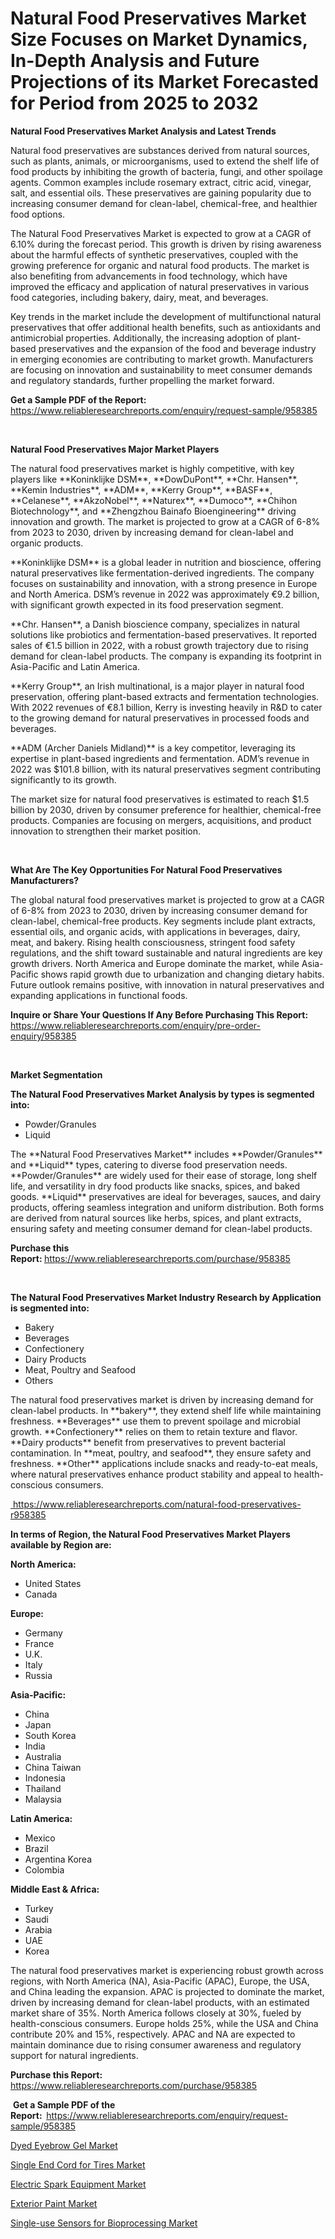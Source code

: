 <p><h1>Natural Food Preservatives Market Size Focuses on Market Dynamics, In-Depth Analysis and Future Projections of its Market Forecasted for Period from 2025 to 2032</h1></p><p><strong>Natural Food Preservatives Market Analysis and Latest Trends</strong></p>
<p><p>Natural food preservatives are substances derived from natural sources, such as plants, animals, or microorganisms, used to extend the shelf life of food products by inhibiting the growth of bacteria, fungi, and other spoilage agents. Common examples include rosemary extract, citric acid, vinegar, salt, and essential oils. These preservatives are gaining popularity due to increasing consumer demand for clean-label, chemical-free, and healthier food options.</p><p>The Natural Food Preservatives Market is expected to grow at a CAGR of 6.10% during the forecast period. This growth is driven by rising awareness about the harmful effects of synthetic preservatives, coupled with the growing preference for organic and natural food products. The market is also benefiting from advancements in food technology, which have improved the efficacy and application of natural preservatives in various food categories, including bakery, dairy, meat, and beverages.</p><p>Key trends in the market include the development of multifunctional natural preservatives that offer additional health benefits, such as antioxidants and antimicrobial properties. Additionally, the increasing adoption of plant-based preservatives and the expansion of the food and beverage industry in emerging economies are contributing to market growth. Manufacturers are focusing on innovation and sustainability to meet consumer demands and regulatory standards, further propelling the market forward.</p></p>
<p><strong>Get a Sample PDF of the Report:&nbsp;</strong> <a href="https://www.reliableresearchreports.com/enquiry/request-sample/958385?utm_campaign=2175&utm_medium=2&utm_source=Github&utm_content=ia&utm_term=24012025&utm_id=natural-food-preservatives">https://www.reliableresearchreports.com/enquiry/request-sample/958385</a></p>
<p>&nbsp;</p>
<p><strong>Natural Food Preservatives Major Market Players</strong></p>
<p><p>The natural food preservatives market is highly competitive, with key players like **Koninklijke DSM**, **DowDuPont**, **Chr. Hansen**, **Kemin Industries**, **ADM**, **Kerry Group**, **BASF**, **Celanese**, **AkzoNobel**, **Naturex**, **Dumoco**, **Chihon Biotechnology**, and **Zhengzhou Bainafo Bioengineering** driving innovation and growth. The market is projected to grow at a CAGR of 6-8% from 2023 to 2030, driven by increasing demand for clean-label and organic products.</p><p>**Koninklijke DSM** is a global leader in nutrition and bioscience, offering natural preservatives like fermentation-derived ingredients. The company focuses on sustainability and innovation, with a strong presence in Europe and North America. DSM’s revenue in 2022 was approximately €9.2 billion, with significant growth expected in its food preservation segment.</p><p>**Chr. Hansen**, a Danish bioscience company, specializes in natural solutions like probiotics and fermentation-based preservatives. It reported sales of €1.5 billion in 2022, with a robust growth trajectory due to rising demand for clean-label products. The company is expanding its footprint in Asia-Pacific and Latin America.</p><p>**Kerry Group**, an Irish multinational, is a major player in natural food preservation, offering plant-based extracts and fermentation technologies. With 2022 revenues of €8.1 billion, Kerry is investing heavily in R&D to cater to the growing demand for natural preservatives in processed foods and beverages.</p><p>**ADM (Archer Daniels Midland)** is a key competitor, leveraging its expertise in plant-based ingredients and fermentation. ADM’s revenue in 2022 was $101.8 billion, with its natural preservatives segment contributing significantly to its growth.</p><p>The market size for natural food preservatives is estimated to reach $1.5 billion by 2030, driven by consumer preference for healthier, chemical-free products. Companies are focusing on mergers, acquisitions, and product innovation to strengthen their market position.</p></p>
<p>&nbsp;</p>
<p><strong>What Are The Key Opportunities For Natural Food Preservatives Manufacturers?</strong></p>
<p><p>The global natural food preservatives market is projected to grow at a CAGR of 6-8% from 2023 to 2030, driven by increasing consumer demand for clean-label, chemical-free products. Key segments include plant extracts, essential oils, and organic acids, with applications in beverages, dairy, meat, and bakery. Rising health consciousness, stringent food safety regulations, and the shift toward sustainable and natural ingredients are key growth drivers. North America and Europe dominate the market, while Asia-Pacific shows rapid growth due to urbanization and changing dietary habits. Future outlook remains positive, with innovation in natural preservatives and expanding applications in functional foods.</p></p>
<p><strong>Inquire or Share Your Questions If Any Before Purchasing This Report:</strong> <a href="https://www.reliableresearchreports.com/enquiry/pre-order-enquiry/958385?utm_campaign=2175&utm_medium=2&utm_source=Github&utm_content=ia&utm_term=24012025&utm_id=natural-food-preservatives">https://www.reliableresearchreports.com/enquiry/pre-order-enquiry/958385</a></p>
<p>&nbsp;</p>
<p><strong>Market Segmentation</strong></p>
<p><strong>The Natural Food Preservatives Market Analysis by types is segmented into:</strong></p>
<p><ul><li>Powder/Granules</li><li>Liquid</li></ul></p>
<p><p>The **Natural Food Preservatives Market** includes **Powder/Granules** and **Liquid** types, catering to diverse food preservation needs. **Powder/Granules** are widely used for their ease of storage, long shelf life, and versatility in dry food products like snacks, spices, and baked goods. **Liquid** preservatives are ideal for beverages, sauces, and dairy products, offering seamless integration and uniform distribution. Both forms are derived from natural sources like herbs, spices, and plant extracts, ensuring safety and meeting consumer demand for clean-label products.</p></p>
<p><strong>Purchase this Report:&nbsp;</strong><a href="https://www.reliableresearchreports.com/purchase/958385?utm_campaign=2175&utm_medium=2&utm_source=Github&utm_content=ia&utm_term=24012025&utm_id=natural-food-preservatives">https://www.reliableresearchreports.com/purchase/958385</a></p>
<p>&nbsp;</p>
<p><strong>The Natural Food Preservatives Market Industry Research by Application is segmented into:</strong></p>
<p><ul><li>Bakery</li><li>Beverages</li><li>Confectionery</li><li>Dairy Products</li><li>Meat, Poultry and Seafood</li><li>Others</li></ul></p>
<p><p>The natural food preservatives market is driven by increasing demand for clean-label products. In **bakery**, they extend shelf life while maintaining freshness. **Beverages** use them to prevent spoilage and microbial growth. **Confectionery** relies on them to retain texture and flavor. **Dairy products** benefit from preservatives to prevent bacterial contamination. In **meat, poultry, and seafood**, they ensure safety and freshness. **Other** applications include snacks and ready-to-eat meals, where natural preservatives enhance product stability and appeal to health-conscious consumers.</p></p>
<p><a href="https://www.reliableresearchreports.com/natural-food-preservatives-r958385?utm_campaign=2175&utm_medium=2&utm_source=Github&utm_content=ia&utm_term=24012025&utm_id=natural-food-preservatives">&nbsp;https://www.reliableresearchreports.com/natural-food-preservatives-r958385</a></p>
<p><strong>In terms of Region, the Natural Food Preservatives Market Players available by Region are:</strong></p>
<p>
    <p> <strong> North America: </strong>
        <ul>
            <li>United States</li>
            <li>Canada</li>
        </ul>
        </p> 
    <p> <strong> Europe: </strong>
        <ul>
            <li>Germany</li>
            <li>France</li>
            <li>U.K.</li>
            <li>Italy</li>
            <li>Russia</li>
        </ul>
        </p> 
    <p> <strong> Asia-Pacific: </strong>
        <ul>
            <li>China</li>
            <li>Japan</li>
            <li>South Korea</li>
            <li>India</li>
            <li>Australia</li>
            <li>China Taiwan</li>
            <li>Indonesia</li>
            <li>Thailand</li>
            <li>Malaysia</li>
        </ul>
        </p> 
    <p> <strong> Latin America: </strong>
        <ul>
            <li>Mexico</li>
            <li>Brazil</li>
            <li>Argentina Korea</li>
            <li>Colombia</li>
        </ul>
        </p> 
    <p> <strong> Middle East & Africa: </strong>
        <ul>
            <li>Turkey</li>
            <li>Saudi</li>
            <li>Arabia</li>
            <li>UAE</li>
            <li>Korea</li>
        </ul>
    </p>
    </p>
<p><p>The natural food preservatives market is experiencing robust growth across regions, with North America (NA), Asia-Pacific (APAC), Europe, the USA, and China leading the expansion. APAC is projected to dominate the market, driven by increasing demand for clean-label products, with an estimated market share of 35%. North America follows closely at 30%, fueled by health-conscious consumers. Europe holds 25%, while the USA and China contribute 20% and 15%, respectively. APAC and NA are expected to maintain dominance due to rising consumer awareness and regulatory support for natural ingredients.</p></p>
<p><strong>Purchase this Report: </strong><a href="https://www.reliableresearchreports.com/purchase/958385?utm_campaign=2175&utm_medium=2&utm_source=Github&utm_content=ia&utm_term=24012025&utm_id=natural-food-preservatives">https://www.reliableresearchreports.com/purchase/958385</a></p>
<p>&nbsp;<strong>Get a Sample PDF of the Report:&nbsp;&nbsp;</strong><a href="https://www.reliableresearchreports.com/enquiry/request-sample/958385?utm_campaign=2175&utm_medium=2&utm_source=Github&utm_content=ia&utm_term=24012025&utm_id=natural-food-preservatives">https://www.reliableresearchreports.com/enquiry/request-sample/958385</a></p>
<p><strong></strong></p>
<p><p><a href="https://www.linkedin.com/pulse/dyed-eyebrow-gel-market-research-report-exploring-size-ekp6e?utm_campaign=2175&utm_medium=2&utm_source=Github&utm_content=ia&utm_term=24012025&utm_id=natural-food-preservatives">Dyed Eyebrow Gel Market</a></p><p><a href="https://www.linkedin.com/pulse/determining-single-end-cord-tiresmarket-size-trends-projected-58uvc?utm_campaign=2175&utm_medium=2&utm_source=Github&utm_content=ia&utm_term=24012025&utm_id=natural-food-preservatives">Single End Cord for Tires Market</a></p><p><a href="https://www.linkedin.com/pulse/growth-projections-electric-spark-equipment-market-expected-bpzqe?utm_campaign=2175&utm_medium=2&utm_source=Github&utm_content=ia&utm_term=24012025&utm_id=natural-food-preservatives">Electric Spark Equipment Market</a></p><p><a href="https://github.com/JosephineMcguire65/Market-Research-Report-List-1/blob/main/exterior-paint-market.md?utm_campaign=2175&utm_medium=2&utm_source=Github&utm_content=ia&utm_term=24012025&utm_id=natural-food-preservatives">Exterior Paint Market</a></p><p><a href="https://www.linkedin.com/pulse/single-use-sensors-bioprocessing-market-trends-analysis-aid1f?utm_campaign=2175&utm_medium=2&utm_source=Github&utm_content=ia&utm_term=24012025&utm_id=natural-food-preservatives">Single-use Sensors for Bioprocessing Market</a></p></p>